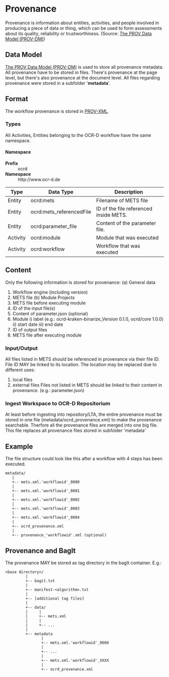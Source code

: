 # Provenance
Provenance is information about entities, activities, and people involved in producing a piece of data or thing, which can be used to form assessments about its quality, reliability or trustworthiness. (Source: [The PROV Data Model (PROV-DM)](https://www.w3.org/TR/prov-dm/))

## Data Model
[The PROV Data Model (PROV-DM)](https://www.w3.org/TR/prov-dm/) is used to store all provenance metadata.
All provenance have to be stored in files. 
There's provenance at the page level, but there's also provenance at the document level.
All files regarding provenance were stored in a subfolder '**metadata**'.

## Format
The workflow provenance is stored in [PROV-XML](https://www.w3.org/TR/prov-xml/). 

### Types
All Activities, Entities belonging to the OCR-D workflow have the same namespace.
#### Namespace
<dl>
  <dt><strong>Prefix</strong></dt>
  <dd>ocrd</dd>
  <dt><strong>Namespace</strong></dt>
  <dd>http://www.ocr-d.de</dd>
</dl>

Type | Data Type | Description
-------- | -------- | --------
Entity   | ocrd:mets | Filename  of METS file
Entity   | ocrd:mets_referencedFile | ID of the file referenced inside METS. 
Entity   | ocrd:parameter_file   | Content of the parameter file.
Activity   | ocrd:module | Module that was executed 
Activity   | ocrd:workflow | Workflow that was executed


## Content 
Only the following information is stored for provenance:
(a) General data
1. Workflow engine (including version)
2. METS file
(b) Module Projects
1. METS file before executing module
2. ID of the input file(s)
3. Content of parameter.json (optional)
4. Module 
  i) label (e.g.: ocrd-kraken-binarize_Version 0.1.0, ocrd/core 1.0.0)
  ii) start date
  iii) end date
5. ID of output files
6. METS file after executing module

### Input/Output
All files listed in METS should be referenced in provenance via their file ID.
File ID MAY be linked to its location. The location may be replaced due to 
different uses:
1. local files
2. external files
Files not listed in METS should be linked to their content in provenance. (e.g.: parameter.json)

### Ingest Workspace to OCR-D Repositorium
At least before ingesting into repository/LTA, the entire provenance must be stored in one file (metadata/ocrd_provenance.xml) to make the provenance searchable.
Therfore all the provenance files are merged into one big file.
This file replaces all provenance files stored in subfolder 'metadata'

## Example
The file structure could look like this after a workflow with 4 steps has been executed.
```
metadata/
   |
   +-- mets.xml.'workflowid'_0000
   |
   +-- mets.xml.'workflowid'_0001
   |
   +-- mets.xml.'workflowid'_0002
   |
   +-- mets.xml.'workflowid'_0003
   |
   +-- mets.xml.'workflowid'_0004
   |
   +-- ocrd_provenance.xml
   |
   +-- provenance_'workflowid'.xml (optional)
```

## Provenance and BagIt
The provenance MAY be stored as tag directory in the bagIt container.
E.g.:
```
<base directory>/
         |
         +-- bagit.txt
         |
         +-- manifest-<algorithm>.txt
         |
         +-- [additional tag files]
         |
         +-- data/
         |     |
         |     +-- mets.xml
         |     |
         |     +-- ...
         |
         +-- metadata
                |
                +-- mets.xml.'workflowid'_0000
                |
                +-- ...
                |
                +-- mets.xml.'workflowid'_XXXX
                |
                +-- ocrd_provenance.xml

```

